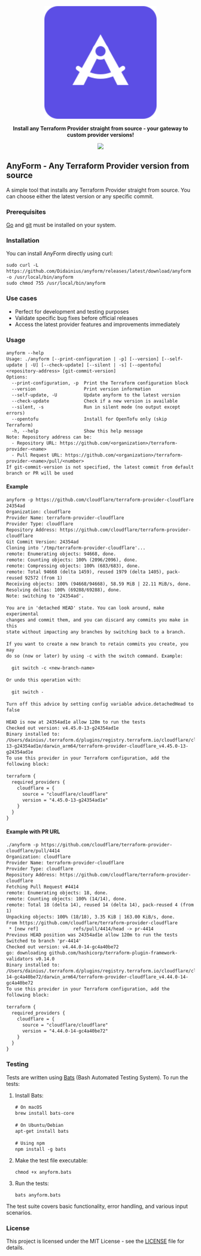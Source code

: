 <div align="center">
    <picture>
        <img src="images/anyform-logo.svg" width="300">
    </picture>
    <p><strong>Install any Terraform Provider straight from source - your gateway to custom provider versions!</strong></p>
   
  <a href="https://opensource.org/licenses/MIT"><img src="https://img.shields.io/badge/License-MIT-blue.svg?style=for-the-badge" /></a>
</div>

## AnyForm - Any Terraform Provider version from source

A simple tool that installs any Terraform Provider straight from source. You can choose either the
latest version or any specific commit.

### Prerequisites

[Go](https://go.dev/) and [git](https://git-scm.com/) must be installed on your system.

### Installation

You can install AnyForm directly using curl:

```shell
sudo curl -L https://github.com/Didainius/anyform/releases/latest/download/anyform -o /usr/local/bin/anyform
sudo chmod 755 /usr/local/bin/anyform
```

### Use cases

* Perfect for development and testing purposes
* Validate specific bug fixes before official releases
* Access the latest provider features and improvements immediately


### Usage

```shell
anyform --help
Usage: ./anyform [--print-configuration | -p] [--version] [--self-update | -U] [--check-update] [--silent | -s] [--opentofu] <repository-address> [git-commit-version]
Options:
  --print-configuration, -p  Print the Terraform configuration block
  --version                  Print version information
  --self-update, -U          Update anyform to the latest version
  --check-update             Check if a new version is available
  --silent, -s               Run in silent mode (no output except errors)
  --opentofu                 Install for OpenTofu only (skip Terraform)
  -h, --help                 Show this help message
Note: Repository address can be:
  - Repository URL: https://github.com/<organization>/terraform-provider-<name>
  - Pull Request URL: https://github.com/<organization>/terraform-provider-<name>/pull/<number>
If git-commit-version is not specified, the latest commit from default branch or PR will be used
```

#### Example

```shell
anyform -p https://github.com/cloudflare/terraform-provider-cloudflare 24354ad
Organization: cloudflare
Provider Name: terraform-provider-cloudflare
Provider Type: cloudflare
Repository Address: https://github.com/cloudflare/terraform-provider-cloudflare
Git Commit Version: 24354ad
Cloning into '/tmp/terraform-provider-cloudflare'...
remote: Enumerating objects: 94668, done.
remote: Counting objects: 100% (2096/2096), done.
remote: Compressing objects: 100% (683/683), done.
remote: Total 94668 (delta 1459), reused 1979 (delta 1405), pack-reused 92572 (from 1)
Receiving objects: 100% (94668/94668), 58.59 MiB | 22.11 MiB/s, done.
Resolving deltas: 100% (69288/69288), done.
Note: switching to '24354ad'.

You are in 'detached HEAD' state. You can look around, make experimental
changes and commit them, and you can discard any commits you make in this
state without impacting any branches by switching back to a branch.

If you want to create a new branch to retain commits you create, you may
do so (now or later) by using -c with the switch command. Example:

  git switch -c <new-branch-name>

Or undo this operation with:

  git switch -

Turn off this advice by setting config variable advice.detachedHead to false

HEAD is now at 24354ad1e allow 120m to run the tests
Checked out version: v4.45.0-13-g24354ad1e
Binary installed to: /Users/dainius/.terraform.d/plugins/registry.terraform.io/cloudflare/cloudflare/4.45.0-13-g24354ad1e/darwin_arm64/terraform-provider-cloudflare_v4.45.0-13-g24354ad1e
To use this provider in your Terraform configuration, add the following block:

terraform {
  required_providers {
    cloudflare = {
      source = "cloudflare/cloudflare"
      version = "4.45.0-13-g24354ad1e"
    }
  }
}
```

#### Example with PR URL

```shell
./anyform -p https://github.com/cloudflare/terraform-provider-cloudflare/pull/4414
Organization: cloudflare
Provider Name: terraform-provider-cloudflare
Provider Type: cloudflare
Repository Address: https://github.com/cloudflare/terraform-provider-cloudflare
Fetching Pull Request #4414
remote: Enumerating objects: 18, done.
remote: Counting objects: 100% (14/14), done.
remote: Total 18 (delta 14), reused 14 (delta 14), pack-reused 4 (from 1)
Unpacking objects: 100% (18/18), 3.35 KiB | 163.00 KiB/s, done.
From https://github.com/cloudflare/terraform-provider-cloudflare
 * [new ref]             refs/pull/4414/head -> pr-4414
Previous HEAD position was 24354ad1e allow 120m to run the tests
Switched to branch 'pr-4414'
Checked out version: v4.44.0-14-gc4a40be72
go: downloading github.com/hashicorp/terraform-plugin-framework-validators v0.14.0
Binary installed to: /Users/dainius/.terraform.d/plugins/registry.terraform.io/cloudflare/cloudflare/4.44.0-14-gc4a40be72/darwin_arm64/terraform-provider-cloudflare_v4.44.0-14-gc4a40be72
To use this provider in your Terraform configuration, add the following block:

terraform {
  required_providers {
    cloudflare = {
      source = "cloudflare/cloudflare"
      version = "4.44.0-14-gc4a40be72"
    }
  }
}
```

### Testing

Tests are written using [Bats](https://github.com/bats-core/bats-core) (Bash Automated Testing System). To run the tests:

1. Install Bats:
   ```shell
   # On macOS
   brew install bats-core

   # On Ubuntu/Debian
   apt-get install bats

   # Using npm
   npm install -g bats
   ```

2. Make the test file executable:
   ```shell
   chmod +x anyform.bats
   ```

3. Run the tests:
   ```shell
   bats anyform.bats
   ```

The test suite covers basic functionality, error handling, and various input scenarios.

### License

This project is licensed under the MIT License - see the [LICENSE](LICENSE) file for details.

